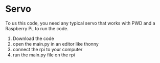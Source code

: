 # Servo 
To us this code, you need any typical servo that works with PWD and a Raspberry Pi, to run the code. 
1. Download the code
2. open the main.py in an editor like thonny
3. connect the rpi to your computer
4. run the main.py file on the rpi 
